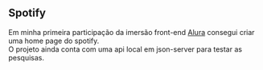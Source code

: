 ## Spotify
Em minha primeira participação da imersão front-end [Alura](https://www.alura.com.br/) consegui criar uma home page do spotify.<br>
O projeto ainda conta com uma api local em json-server para testar as pesquisas.
